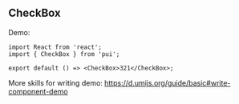 
## CheckBox

Demo:

```tsx
import React from 'react';
import { CheckBox } from 'pui';

export default () => <CheckBox>321</CheckBox>;
```

More skills for writing demo: https://d.umijs.org/guide/basic#write-component-demo